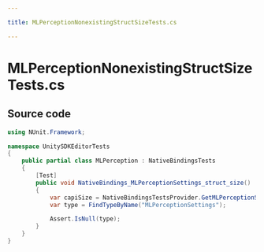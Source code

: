 ```yaml
---

title: MLPerceptionNonexistingStructSizeTests.cs

---
```



# MLPerceptionNonexistingStructSizeTests.cs









## Source code

```csharp
using NUnit.Framework;

namespace UnitySDKEditorTests
{
    public partial class MLPerception : NativeBindingsTests
    {
        [Test]
        public void NativeBindings_MLPerceptionSettings_struct_size()
        {
            var capiSize = NativeBindingsTestsProvider.GetMLPerceptionSettingsSize();
            var type = FindTypeByName("MLPerceptionSettings");

            Assert.IsNull(type);
        }
    }
}
```



